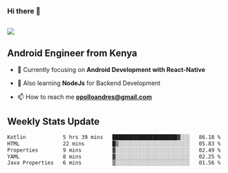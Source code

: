### Hi there 👋
<h2 align="left"><img src="https://readme-typing-svg.herokuapp.com?color=000000&lines=I'm+Andrew+Opollo😊;Welcome+to+my+Github😜"> </h2>

## Android Engineer from Kenya


- 🌱 Currently focusing on **Android Development with React-Native**

- 🔭 Also learning **NodeJs** for Backend Development

- 📫 How to reach me **opolloandres@gmail.com**


## Weekly Stats Update
<!--START_SECTION:waka-->

```txt
Kotlin            5 hrs 39 mins   █████████████████████▓░░░   86.18 %
HTML              22 mins         █▒░░░░░░░░░░░░░░░░░░░░░░░   05.83 %
Properties        9 mins          ▓░░░░░░░░░░░░░░░░░░░░░░░░   02.49 %
YAML              8 mins          ▓░░░░░░░░░░░░░░░░░░░░░░░░   02.25 %
Java Properties   6 mins          ▒░░░░░░░░░░░░░░░░░░░░░░░░   01.56 %
```

<!--END_SECTION:waka-->



